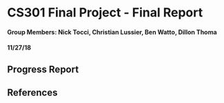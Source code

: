 # CS301 Final Project - Final Report
#### Group Members: Nick Tocci, Christian Lussier, Ben Watto, Dillon Thoma
#### 11/27/18

## Progress Report
<!-- DELETE THIS BEFORE TURNING IN: Final report (6 or more pages) Deadline: Friday, 13th December, 2018 by 7pm: Incorporate any feedback from the progress report and the presentation session. Your final report should be clear, concise and, most importantly, well written, this includes no typos or grammatical errors. Your report should be written in a professional manner and should include explanation of all of the requirements outlined above. -->

## References
